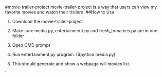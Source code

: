 #movie-trailer-project
movie-trailer-project is a way that users can view my favorite movies and watch their trailers.
##How to Use
`
1. Download the movie-trailer-project
2. Make sure media.py, entertainment.py and  fresh_tomatoes.py are in one folder

3. Open CMD prompt

4. Run entertainment.py program. ($python media.py)

5. This should generate and show a webpage will movies list.

`